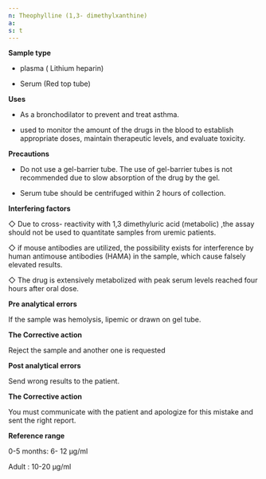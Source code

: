 ```yaml
---
n: Theophylline (1,3- dimethylxanthine)
a: 
s: t
---
```



__Sample type__ 

-	plasma ( Lithium heparin)

-	Serum (Red top tube) 

__Uses__

-	As a bronchodilator to prevent and treat asthma. 

-	used to monitor the amount of the drugs in the blood to establish appropriate doses, maintain therapeutic levels, and evaluate toxicity.

__Precautions__ 

- Do not use a gel-barrier tube. The use of gel-barrier tubes is not recommended due to slow absorption of the drug by the gel.

- Serum tube should be centrifuged within 2 hours of collection.

__Interfering factors__ 

◇ Due to cross- reactivity with 1,3 dimethyluric acid (metabolic) ,the assay should not be used to quantitate samples from uremic patients. 

◇ if mouse antibodies are utilized, the possibility exists for interference by human antimouse antibodies (HAMA) in the sample, which cause falsely elevated results. 

◇ The drug is extensively metabolized with peak serum levels reached four hours after oral dose. 

__Pre analytical errors__ 

If the sample was hemolysis, lipemic or drawn on gel tube. 

__The Corrective action__ 

Reject the sample and another one is requested 

__Post analytical errors__ 

Send wrong results to the patient. 

__The Corrective action__ 

You must communicate with the patient and apologize for this mistake and sent the right report.

__Reference range__ 

0-5 months: 6- 12 µg/ml

Adult : 10-20 µg/ml